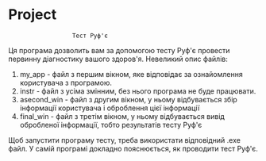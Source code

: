 # Project
                      Тест Руф'є
Ця програма дозволить вам за допомогою тесту Руф'є провести первинну діагностику вашого здоров'я.
Невеликий опис файлів:
  1. my_app - файл з першим вікном, яке відповідає за ознайомлення користувача з програмою.
  2. instr - файл з усіма змінним, без нього програма не буде працювати.
  3. asecond_win - файл з другим вікном, у ньому відбувається збір інформації користувача і оброблення цієї інформації
  4. final_win - файл з третім вікном, у ньому відбувається вивід обробленої інформації, тобто результатів тесту Руф'є

Щоб запустити програму тесту, треба використати відповідний .exe файл. 
У самій програмі докладно пояснюється, як проводити тест Руф'є.
